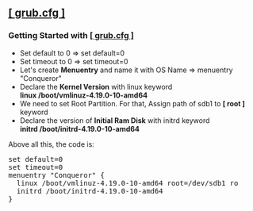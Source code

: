 <h2><a href="https://github.com/mahendragandham/Conqueror/blob/main/boot/grub/grub.cfg"><b>[ grub.cfg ]</b></a></h2>
<h3>Getting Started with <a href="https://github.com/mahendragandham/Conqueror/blob/main/boot/grub/grub.cfg"><b>[ grub.cfg ]</b></a></h3>
<ul>
  <li>Set default to 0              =>  set default=0</li>
  <li>Set timeout to 0              =>  set timeout=0</li>
  <li>Let's create <b>Menuentry</b> and name it with OS Name => menuentry "Conqueror"</li>
  <li>Declare the <b>Kernel Version</b> with linux keyword
  </br><b>linux /boot/vmlinuz-4.19.0-10-amd64</b></li>
  <li>We need to set Root Partition. For that, Assign path of sdb1 to <b>[ root ]</b> keyword</li>
  <li>Declare the version of <b>Initial Ram Disk</b> with initrd keyword
  </br><b>initrd /boot/initrd-4.19.0-10-amd64</b></li>
</ul>
<p>Above all this, the code is:</p>
<pre>
set default=0
set timeout=0
menuentry "Conqueror" {
  linux /boot/vmlinuz-4.19.0-10-amd64 root=/dev/sdb1 ro
  initrd /boot/initrd-4.19.0-10-amd64
}
</pre>


  

